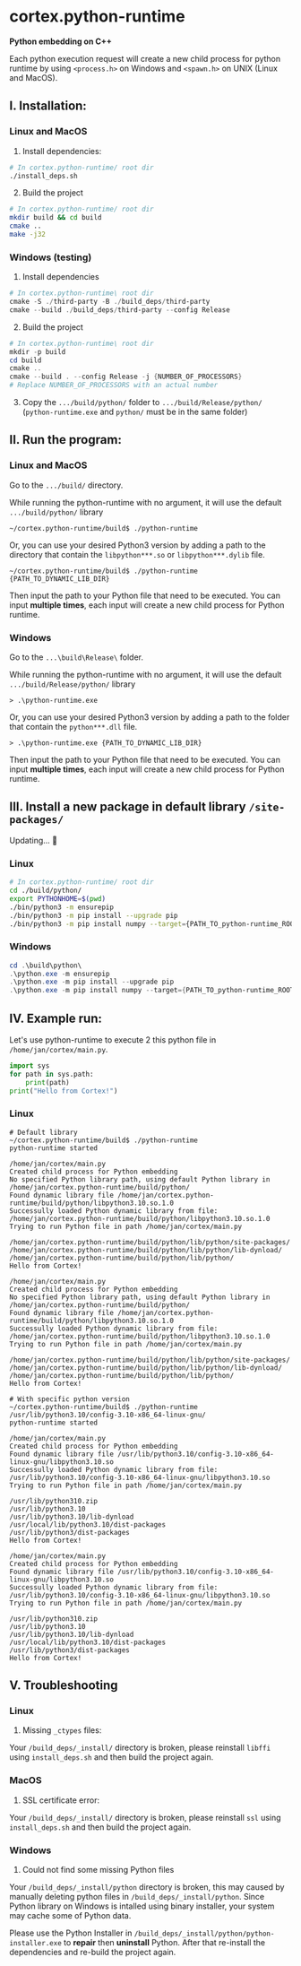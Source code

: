 # cortex.python-runtime
**Python embedding on C++**

Each python execution request will create a new child process for python runtime by using `<process.h>` on Windows and `<spawn.h>` on UNIX (Linux and MacOS).

## I. Installation:

### Linux and MacOS
1. Install dependencies:
```bash
# In cortex.python-runtime/ root dir
./install_deps.sh
```

2. Build the project
```bash
# In cortex.python-runtime/ root dir
mkdir build && cd build
cmake ..
make -j32
```

### Windows (testing)
1. Install dependencies
```powershell
# In cortex.python-runtime\ root dir
cmake -S ./third-party -B ./build_deps/third-party
cmake --build ./build_deps/third-party --config Release
```

2. Build the project
```powershell
# In cortex.python-runtime\ root dir
mkdir -p build
cd build
cmake ..
cmake --build . --config Release -j {NUMBER_OF_PROCESSORS}
# Replace NUMBER_OF_PROCESSORS with an actual number
```

3. Copy the `.../build/python/` folder to `.../build/Release/python/` (`python-runtime.exe` and `python/` must be in the same folder)

## II. Run the program:

### Linux and MacOS
Go to the `.../build/` directory.

While running the python-runtime with no argument, it will use the default `.../build/python/` library
```
~/cortex.python-runtime/build$ ./python-runtime
```
Or, you can use your desired Python3 version by adding a path to the directory that contain the `libpython***.so` or `libpython***.dylib` file.
```
~/cortex.python-runtime/build$ ./python-runtime {PATH_TO_DYNAMIC_LIB_DIR}
```

Then input the path to your Python file that need to be executed. You can input **multiple times**, each input will create a new child process for Python runtime.

### Windows
Go to the `...\build\Release\` folder.

While running the python-runtime with no argument, it will use the default `.../build/Release/python/` library 
```
> .\python-runtime.exe
```

Or, you can use your desired Python3 version by adding a path to the folder that contain the `python***.dll` file.
```
> .\python-runtime.exe {PATH_TO_DYNAMIC_LIB_DIR}
```

Then input the path to your Python file that need to be executed. You can input **multiple times**, each input will create a new child process for Python runtime.

## III. Install a new package in default library `/site-packages/`
Updating... 🙏 
### Linux
```bash
# In cortex.python-runtime/ root dir
cd ./build/python/
export PYTHONHOME=$(pwd)
./bin/python3 -m ensurepip
./bin/python3 -m pip install --upgrade pip
./bin/python3 -m pip install numpy --target={PATH_TO_python-runtime_ROOT_DIR}/build/python/lib/python/site-packages/
```
### Windows
```powershell
cd .\build\python\
.\python.exe -m ensurepip
.\python.exe -m pip install --upgrade pip
.\python.exe -m pip install numpy --target={PATH_TO_python-runtime_ROOT_DIR}\build\python\lib\python\site-packages\
```

## IV. Example run:

Let's use python-runtime to execute 2 this python file in `/home/jan/cortex/main.py`.
```python
import sys
for path in sys.path:
    print(path)
print("Hello from Cortex!")
```

### Linux

```
# Default library
~/cortex.python-runtime/build$ ./python-runtime
python-runtime started

/home/jan/cortex/main.py
Created child process for Python embedding
No specified Python library path, using default Python library in /home/jan/cortex.python-runtime/build/python/
Found dynamic library file /home/jan/cortex.python-runtime/build/python/libpython3.10.so.1.0
Successully loaded Python dynamic library from file: /home/jan/cortex.python-runtime/build/python/libpython3.10.so.1.0
Trying to run Python file in path /home/jan/cortex/main.py

/home/jan/cortex.python-runtime/build/python/lib/python/site-packages/
/home/jan/cortex.python-runtime/build/python/lib/python/lib-dynload/
/home/jan/cortex.python-runtime/build/python/lib/python/
Hello from Cortex!

/home/jan/cortex/main.py
Created child process for Python embedding
No specified Python library path, using default Python library in /home/jan/cortex.python-runtime/build/python/
Found dynamic library file /home/jan/cortex.python-runtime/build/python/libpython3.10.so.1.0
Successully loaded Python dynamic library from file: /home/jan/cortex.python-runtime/build/python/libpython3.10.so.1.0
Trying to run Python file in path /home/jan/cortex/main.py

/home/jan/cortex.python-runtime/build/python/lib/python/site-packages/
/home/jan/cortex.python-runtime/build/python/lib/python/lib-dynload/
/home/jan/cortex.python-runtime/build/python/lib/python/
Hello from Cortex!
```

```
# With specific python version
~/cortex.python-runtime/build$ ./python-runtime /usr/lib/python3.10/config-3.10-x86_64-linux-gnu/
python-runtime started

/home/jan/cortex/main.py
Created child process for Python embedding
Found dynamic library file /usr/lib/python3.10/config-3.10-x86_64-linux-gnu/libpython3.10.so
Successully loaded Python dynamic library from file: /usr/lib/python3.10/config-3.10-x86_64-linux-gnu/libpython3.10.so
Trying to run Python file in path /home/jan/cortex/main.py

/usr/lib/python310.zip
/usr/lib/python3.10
/usr/lib/python3.10/lib-dynload
/usr/local/lib/python3.10/dist-packages
/usr/lib/python3/dist-packages
Hello from Cortex!

/home/jan/cortex/main.py
Created child process for Python embedding
Found dynamic library file /usr/lib/python3.10/config-3.10-x86_64-linux-gnu/libpython3.10.so
Successully loaded Python dynamic library from file: /usr/lib/python3.10/config-3.10-x86_64-linux-gnu/libpython3.10.so
Trying to run Python file in path /home/jan/cortex/main.py

/usr/lib/python310.zip
/usr/lib/python3.10
/usr/lib/python3.10/lib-dynload
/usr/local/lib/python3.10/dist-packages
/usr/lib/python3/dist-packages
Hello from Cortex!
```

## V. Troubleshooting

### Linux
1. Missing `_ctypes` files:
   
Your `/build_deps/_install/` directory is broken, please reinstall `libffi` using `install_deps.sh` and then build the project again.

### MacOS
1. SSL certificate error:
   
Your `/build_deps/_install/` directory is broken, please reinstall `ssl` using `install_deps.sh` and then build the project again.

### Windows
1. Could not find some missing Python files
   
Your `/build_deps/_install/python` directory is broken, this may caused by manually deleting python files in `/build_deps/_install/python`. Since Python library on Windows is intalled using binary installer, your system may cache some of Python data.

Please use the Python Installer in `/build_deps/_install/python/python-installer.exe` to **repair** then **uninstall** Python. After that re-install the dependencies and re-build the project again.
